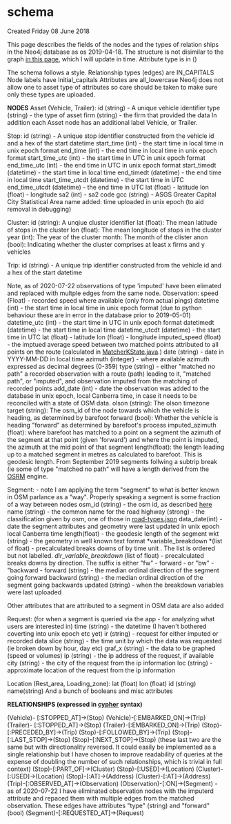 # schema
Created Friday 08 June 2018

This page describes the fields of the nodes and the types of relation ships in the Neo4j database as os 2019-04-18. The structure is not disimilar to the graph [in this page](./graph_databases.md), which I will update in time. Attribute type is in ()

The schema follows a style. 
Relationship types (edges) are IN_CAPITALS
Node labels have Initial_capitals
Attributes are all_lowercase
Neo4j does not allow one to asset type of attributes so care should be taken to make sure only these types are uploaded.


**NODES**
Asset (Vehicle, Trailer):
 id (string) - A unique vehicle identifier
type (string) - the type of asset
firm (string) - the firm that provided the data
In addition each Asset node has an additional label Vehicle, or Trailer.

	


Stop:
id (string) - A unique stop identifier constructed from the vehicle id and a hex of the start datetime
start_time (int) - the start time in local time in unix epoch format
end_time (int) - the end time in local time in unix epoch format
start_time_utc (int) - the start time in UTC in unix epoch format
   end_time_utc (int) - the end time in UTC in unix epoch format
start_timedt (datetime) - the start time in local time
end_timedt (datetime) - the end time in local time
start_time_utcdt (datetime) - the start time in UTC
end_time_utcdt (datetime) - the end time in UTC
lat (float) - latitude
lon (float) - longitude
sa2 (int) - sa2 code
gcc (string) - ASGS Greater Capital City Statistical Area name
added: time uploaded in unix epoch (to aid removal in debugging)

Cluster:
id (string): A unqiue cluster identifier
lat (float): The mean latitude of stops in the cluster
lon (float): The mean longitude of stops in the cluster
year (int): The year of the cluster
month: The month of the clister
anon (bool): Indicating whether the cluster comprises at least x firms and y vehicles

Trip:
id (string) - A unique trip identifier constructed from the vehicle id and a hex of the start datetime

Note, as of 2020-07-22 observations of type 'imputed' have been elimated and replaced with multple edges from the same node.
Observation:
speed (Float) - recorded speed where available (only from actual pings)
datetime (int) - the start time in local time in unix epoch format (due to python behaviour these are in error in the database prior to 2019-05-01)
datetime_utc (int) - the start time in UTC in unix epoch format
datetimedt (datetime) - the start time in local time
datetime_utcdt (datetime) - the start time in UTC
lat (float) - latitude
lon (float) - longitude
imputed_speed (float) - the imptued average speed between two matched points attributed to all points on the route (calculated in [MatcherKState.java](../Processing/Barefoot/MatcherKState.java.md).)
date (string) - date in YYYY-MM-DD in local time
azimuth (integer) - where available azimuth expressed as decimal degrees (0-359)
type (string) - either "matched no path" a recorded observation with a route (path) leading to it, "matched path", or "imputed", and observation imputed from the matching of recorded points 
add_date (int) - date the observation was added to the database in unix epoch, local Canberra time, in case it needs to be reconciled with a state of OSM data.
olson (string): The olson timezone
target (string): The osm_id of the node towards which the vehicle is heading, as determined by barefoot
forward (bool): Whether the vehicle is heading "forward" as determined by barefoot's process
imputed_azimuth (float): where barefoot has matched to a point on a segment the azimuth of the segment at that point (given 'forward') and where the point is imputed, the azimuth at the mid point of that segment
length(float): the length leading up to a matched segment in metres as calculated to barefoot. This is geodesic length. From September 2019 segments follwing a subtrip break (ie some of type "matched no path" will have a length derived from the [OSRM](Map%20data/OSRM.md) engine.

Segment: - note I am applying the term "segment" to what is better known in OSM parlance as a "way". Properly speaking a segment is some fraction of a way between nodes
osm_id (string) - the osm id, as described [here](osm_id.md) 
name (string) - the common name for the road
highway (strong) - the classification given by osm, one of those in [road-types.json](../Processing/Barefoot/road-types.json.md)
data_date(int) - date the segment attributes and geometry were last updated in unix epoch local Canberra time
length(float) - the geodesic length of the segment
wkt (string) - the geometry in well known text format
*variable_breakdown *(list of float) - precalculated breaks downs of <variable> by time unit <type>. The list is ordered but not labelled.
   *dir*_*variable_breakdown* (list of float) - precalculated breaks downs by direction. The suffix is either "fw" - forward - or "bw" - "backward - 
forward (string) - the median ordinal direction of the segment going forward
   backward (string) - the median ordinal direction of the segment going backwards
updated (string) - when the breakdown variables were last uploaded
	
Other attributes that are attributed to a segment in OSM data are also added

Request: (for when a segment is queried via the app - for analyzing what users are interested in)
time (string) - the datetime (I haven't bothered coverting into unix epoch etc yet)
ir (string) - request for either imputed or recorded data
slice (string) - the time unit by which the data was requested (ie broken down by hour, day etc)
graf_x (string) - the data to be graphed (speed or volumes)
ip (string) - the ip address of the request, if available
city (string) - the city of the request from the ip information
loc (string) - approximate location of the request from the ip information
	
Location (Rest_area, Loading_zone):
lat (float)
lon (float)
id (string)
name(string)
And a bunch of booleans and misc attributes
	
**RELATIONSHIPS (expressed in **[cypher](./neo4j/cypher.md)** syntax)**

(Vehicle)- [:STOPPED_AT]->(Stop)
(Vehicle)-[:EMBARKED_ON]->(Trip)
(Trailer)- [:STOPPED_AT]->(Stop)
(Trailer)-[:EMBARKED_ON]->(Trip)
(Stop)-[:PRECEDED_BY]->(Trip)
(Stop)-[:FOLLOWED_BY]->(Trip)
(Stop)-[:LAST_STOP]->(Stop)
(Stop)-[:NEXT_STOP]->(Stop) (these last two are the same but with directionality reversed. It could easily be implemented as a single relationship but I have chosen to improve readability of queries at the expense of doubling the number of such relationships, which is trivial in full context)
(Stop)-[:PART_OF]->(Cluster)
(Stop)-[:USED]->(Location)
(Cluster)-[:USED]->(Location)
(Stop)-[:AT]->(Address)
(Cluster)-[:AT]->(Address)
(Trip)-[:OBSERVED_AT]->(Observation)
(Observation)-[:ON]->(Segment) - as of 2020-07-22 I have eliminated observation nodes with the imputerd attribute and repaced them with multiple edges from the matched observation. These edges have attributes "type" (string) and "forward" (bool)
(Segment)-[:REQUESTED_AT]->(Request)



